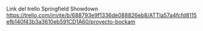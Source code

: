 Link del trello Springfield Showdown
https://trello.com/invite/b/688793e9f1336de088826eb8/ATTIa57a4fcfd8115efb140f43b3a3610eb591CD1A60/proyecto-bockam
